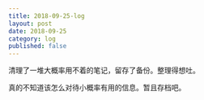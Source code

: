 ```yaml
---
title: 2018-09-25-log
layout: post
date: 2018-09-25
category: log
published: false
---
```


清理了一堆大概率用不着的笔记，留存了备份。整理得想吐。

真的不知道该怎么对待小概率有用的信息。暂且存档吧。